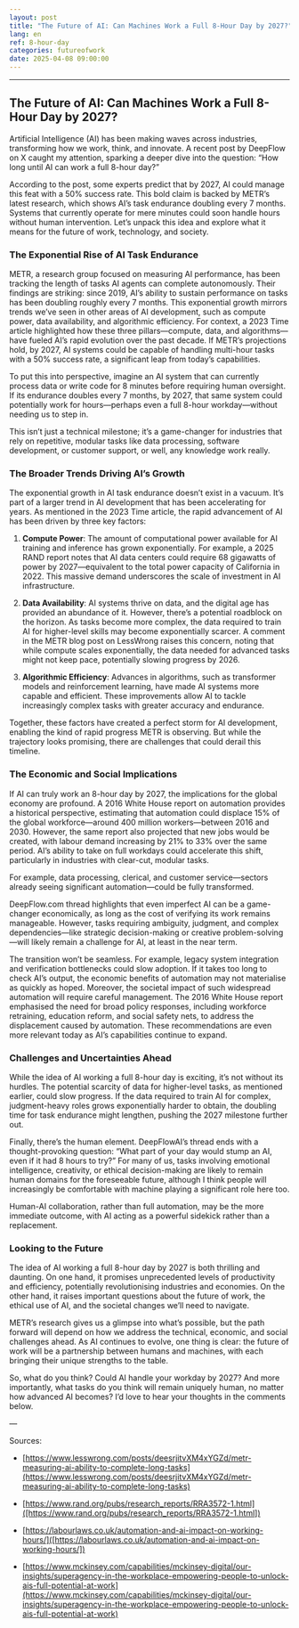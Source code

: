 ```yaml
---
layout: post
title: "The Future of AI: Can Machines Work a Full 8-Hour Day by 2027?"
lang: en
ref: 8-hour-day
categories: futureofwork
date: 2025-04-08 09:00:00
---
```


***

## The Future of AI: Can Machines Work a Full 8-Hour Day by 2027?

Artificial Intelligence (AI) has been making waves across industries, transforming how we work, think, and innovate. A recent post by DeepFlow on X caught my attention, sparking a deeper dive into the question: “How long until AI can work a full 8-hour day?” 

According to the post, some experts predict that by 2027, AI could manage this feat with a 50% success rate. This bold claim is backed by METR’s latest research, which shows AI’s task endurance doubling every 7 months. Systems that currently operate for mere minutes could soon handle hours without human intervention. Let’s unpack this idea and explore what it means for the future of work, technology, and society.

### The Exponential Rise of AI Task Endurance

METR, a research group focused on measuring AI performance, has been tracking the length of tasks AI agents can complete autonomously. Their findings are striking: since 2019, AI’s ability to sustain performance on tasks has been doubling roughly every 7 months. This exponential growth mirrors trends we’ve seen in other areas of AI development, such as compute power, data availability, and algorithmic efficiency. For context, a 2023 Time article highlighted how these three pillars—compute, data, and algorithms—have fueled AI’s rapid evolution over the past decade. If METR’s projections hold, by 2027, AI systems could be capable of handling multi-hour tasks with a 50% success rate, a significant leap from today’s capabilities.

To put this into perspective, imagine an AI system that can currently process data or write code for 8 minutes before requiring human oversight. If its endurance doubles every 7 months, by 2027, that same system could potentially work for hours—perhaps even a full 8-hour workday—without needing us to step in. 

This isn’t just a technical milestone; it’s a game-changer for industries that rely on repetitive, modular tasks like data processing, software development, or customer support, or well, any knowledge work really.

### The Broader Trends Driving AI’s Growth

The exponential growth in AI task endurance doesn’t exist in a vacuum. It’s part of a larger trend in AI development that has been accelerating for years. As mentioned in the 2023 Time article, the rapid advancement of AI has been driven by three key factors:

1. **Compute Power**: The amount of computational power available for AI training and inference has grown exponentially. For example, a 2025 RAND report notes that AI data centers could require 68 gigawatts of power by 2027—equivalent to the total power capacity of California in 2022. This massive demand underscores the scale of investment in AI infrastructure.

2. **Data Availability**: AI systems thrive on data, and the digital age has provided an abundance of it. However, there’s a potential roadblock on the horizon. As tasks become more complex, the data required to train AI for higher-level skills may become exponentially scarcer. A comment in the METR blog post on LessWrong raises this concern, noting that while compute scales exponentially, the data needed for advanced tasks might not keep pace, potentially slowing progress by 2026.

3. **Algorithmic Efficiency**: Advances in algorithms, such as transformer models and reinforcement learning, have made AI systems more capable and efficient. These improvements allow AI to tackle increasingly complex tasks with greater accuracy and endurance.

Together, these factors have created a perfect storm for AI development, enabling the kind of rapid progress METR is observing. But while the trajectory looks promising, there are challenges that could derail this timeline.

### The Economic and Social Implications

If AI can truly work an 8-hour day by 2027, the implications for the global economy are profound. A 2016 White House report on automation provides a historical perspective, estimating that automation could displace 15% of the global workforce—around 400 million workers—between 2016 and 2030. However, the same report also projected that new jobs would be created, with labour demand increasing by 21% to 33% over the same period. AI’s ability to take on full workdays could accelerate this shift, particularly in industries with clear-cut, modular tasks.

For example, data processing, clerical, and customer service—sectors already seeing significant automation—could be fully transformed. 

DeepFlow.com  thread highlights that even imperfect AI can be a game-changer economically, as long as the cost of verifying its work remains manageable. However, tasks requiring ambiguity, judgment, and complex dependencies—like strategic decision-making or creative problem-solving—will likely remain a challenge for AI, at least in the near term.

The transition won’t be seamless. For example, legacy system integration and verification bottlenecks could slow adoption. If it takes too long to check AI’s output, the economic benefits of automation may not materialise as quickly as hoped. Moreover, the societal impact of such widespread automation will require careful management. The 2016 White House report emphasised the need for broad policy responses, including workforce retraining, education reform, and social safety nets, to address the displacement caused by automation. These recommendations are even more relevant today as AI’s capabilities continue to expand.

### Challenges and Uncertainties Ahead

While the idea of AI working a full 8-hour day is exciting, it’s not without its hurdles. The potential scarcity of data for higher-level tasks, as mentioned earlier, could slow progress. If the data required to train AI for complex, judgment-heavy roles grows exponentially harder to obtain, the doubling time for task endurance might lengthen, pushing the 2027 milestone further out.

Finally, there’s the human element. DeepFlowAI’s thread ends with a thought-provoking question: “What part of your day would stump an AI, even if it had 8 hours to try?” For many of us, tasks involving emotional intelligence, creativity, or ethical decision-making are likely to remain human domains for the foreseeable future, although I think people will increasingly be comfortable with machine playing a significant role here too. 

Human-AI collaboration, rather than full automation, may be the more immediate outcome, with AI acting as a powerful sidekick rather than a replacement.

### Looking to the Future

The idea of AI working a full 8-hour day by 2027 is both thrilling and daunting. On one hand, it promises unprecedented levels of productivity and efficiency, potentially revolutionising industries and economies. On the other hand, it raises important questions about the future of work, the ethical use of AI, and the societal changes we’ll need to navigate.

METR’s research gives us a glimpse into what’s possible, but the path forward will depend on how we address the technical, economic, and social challenges ahead. As AI continues to evolve, one thing is clear: the future of work will be a partnership between humans and machines, with each bringing their unique strengths to the table.

So, what do you think? Could AI handle your workday by 2027? And more importantly, what tasks do you think will remain uniquely human, no matter how advanced AI becomes? I’d love to hear your thoughts in the comments below.

—

Sources:

* [https://www.lesswrong.com/posts/deesrjitvXM4xYGZd/metr-measuring-ai-ability-to-complete-long-tasks](https://www.lesswrong.com/posts/deesrjitvXM4xYGZd/metr-measuring-ai-ability-to-complete-long-tasks) 

* [https://www.rand.org/pubs/research_reports/RRA3572-1.html]([https://www.rand.org/pubs/research_reports/RRA3572-1.html]) 

* [https://labourlaws.co.uk/automation-and-ai-impact-on-working-hours/]([https://labourlaws.co.uk/automation-and-ai-impact-on-working-hours/]) 

* [https://www.mckinsey.com/capabilities/mckinsey-digital/our-insights/superagency-in-the-workplace-empowering-people-to-unlock-ais-full-potential-at-work](https://www.mckinsey.com/capabilities/mckinsey-digital/our-insights/superagency-in-the-workplace-empowering-people-to-unlock-ais-full-potential-at-work) 


